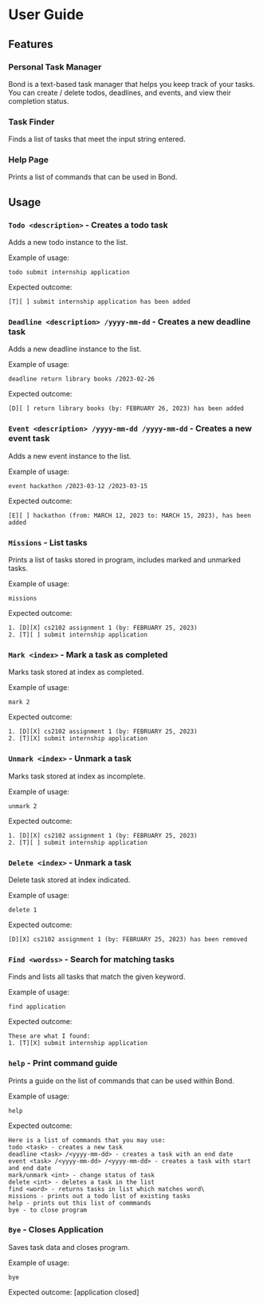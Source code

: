 # User Guide

## Features 

### Personal Task Manager

Bond is a text-based task manager that helps you keep track of your 
tasks. You can create / delete todos, deadlines, and events, and view 
their completion status. 


### Task Finder

Finds a list of tasks that meet the input string entered.

### Help Page
Prints a list of commands that can be used in Bond. 

## Usage

### `Todo <description>` - Creates a todo task
Adds a new todo instance to the list.

Example of usage:

`todo submit internship application`

Expected outcome:

```
[T][ ] submit internship application has been added
```

### `Deadline <description> /yyyy-mm-dd` - Creates a new deadline task
Adds a new deadline instance to the list.

Example of usage:

`deadline return library books /2023-02-26`

Expected outcome:

```
[D][ ] return library books (by: FEBRUARY 26, 2023) has been added
```

### `Event <description> /yyyy-mm-dd /yyyy-mm-dd` - Creates a new event task
Adds a new event instance to the list.

Example of usage:

`event hackathon /2023-03-12 /2023-03-15`

Expected outcome:

```
[E][ ] hackathon (from: MARCH 12, 2023 to: MARCH 15, 2023), has been added
```

### `Missions` - List tasks
Prints a list of tasks stored in program, includes marked and
unmarked tasks. 

Example of usage:

`missions`

Expected outcome:

```
1. [D][X] cs2102 assignment 1 (by: FEBRUARY 25, 2023)
2. [T][ ] submit internship application
```

### `Mark <index>` - Mark a task as completed
Marks task stored at index as completed.

Example of usage:

`mark 2`

Expected outcome:

```
1. [D][X] cs2102 assignment 1 (by: FEBRUARY 25, 2023)
2. [T][X] submit internship application
```

### `Unmark <index>` - Unmark a task
Marks task stored at index as incomplete.

Example of usage:

`unmark 2`

Expected outcome:

```
1. [D][X] cs2102 assignment 1 (by: FEBRUARY 25, 2023)
2. [T][ ] submit internship application
```

### `Delete <index>` - Unmark a task
Delete task stored at index indicated.

Example of usage:

`delete 1`

Expected outcome:

```
[D][X] cs2102 assignment 1 (by: FEBRUARY 25, 2023) has been removed
```

### `Find <wordss>` - Search for matching tasks
Finds and lists all tasks that match the given keyword.

Example of usage:

`find application`

Expected outcome:

```
These are what I found:
1. [T][X] submit internship application
```

### `help` - Print command guide
Prints a guide on the list of commands that can be used within Bond.

Example of usage:

`help`

Expected outcome:

```
Here is a list of commands that you may use:
todo <task> - creates a new task
deadline <task> /<yyyy-mm-dd> - creates a task with an end date
event <task> /<yyyy-mm-dd> /<yyyy-mm-dd> - creates a task with start and end date
mark/unmark <int> - change status of task
delete <int> - deletes a task in the list
find <word> - returns tasks in list which matches word\
missions - prints out a todo list of existing tasks
help - prints out this list of commmands
bye - to close program
```

### `Bye` - Closes Application

Saves task data and closes program.

Example of usage:

`bye`

Expected outcome:
[application closed]